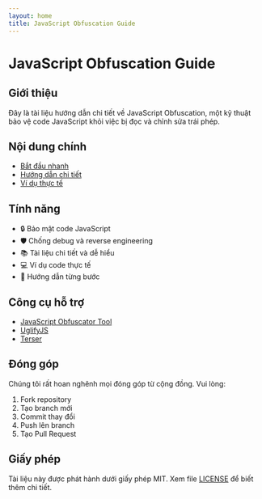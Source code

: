 ```yaml
---
layout: home
title: JavaScript Obfuscation Guide
---
```


# JavaScript Obfuscation Guide

## Giới thiệu

Đây là tài liệu hướng dẫn chi tiết về JavaScript Obfuscation, một kỹ thuật bảo vệ code JavaScript khỏi việc bị đọc và chỉnh sửa trái phép.

## Nội dung chính

- [Bắt đầu nhanh](/getting-started)
- [Hướng dẫn chi tiết](/guide)
- [Ví dụ thực tế](/examples)

## Tính năng

- 🔒 Bảo mật code JavaScript
- 🛡️ Chống debug và reverse engineering
- 📚 Tài liệu chi tiết và dễ hiểu
- 💻 Ví dụ code thực tế
- 🎯 Hướng dẫn từng bước

## Công cụ hỗ trợ

- [JavaScript Obfuscator Tool](https://obfuscator.io/)
- [UglifyJS](https://github.com/mishoo/UglifyJS)
- [Terser](https://github.com/terser/terser)

## Đóng góp

Chúng tôi rất hoan nghênh mọi đóng góp từ cộng đồng. Vui lòng:

1. Fork repository
2. Tạo branch mới
3. Commit thay đổi
4. Push lên branch
5. Tạo Pull Request

## Giấy phép

Tài liệu này được phát hành dưới giấy phép MIT. Xem file [LICENSE](LICENSE) để biết thêm chi tiết. 